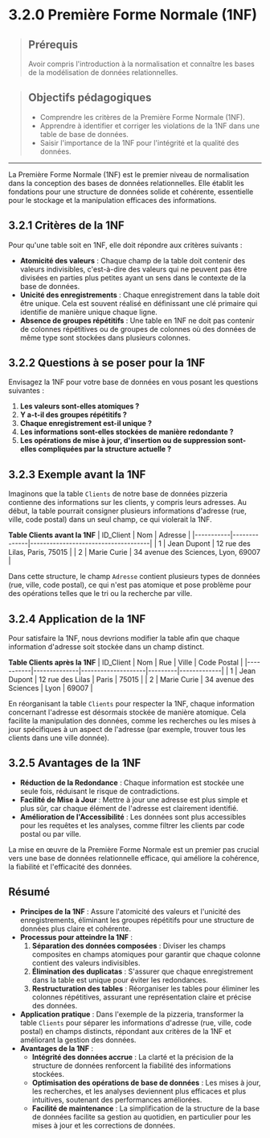 # 3.2.0 Première Forme Normale (1NF)

<blockquote>
    <h2>Prérequis</h2>
    <p>Avoir compris l'introduction à la normalisation et connaître les bases de la modélisation de données relationnelles.</p>
</blockquote>

<blockquote>
    <h2>Objectifs pédagogiques</h2>
    <ul>
        <li>Comprendre les critères de la Première Forme Normale (1NF).</li>
        <li>Apprendre à identifier et corriger les violations de la 1NF dans une table de base de données.</li>
        <li>Saisir l'importance de la 1NF pour l'intégrité et la qualité des données.</li>
    </ul>
</blockquote>

---

La Première Forme Normale (1NF) est le premier niveau de normalisation dans la conception des bases de données relationnelles. Elle établit les fondations pour une structure de données solide et cohérente, essentielle pour le stockage et la manipulation efficaces des informations.

## 3.2.1 Critères de la 1NF

Pour qu'une table soit en 1NF, elle doit répondre aux critères suivants :

- **Atomicité des valeurs** : Chaque champ de la table doit contenir des valeurs indivisibles, c'est-à-dire des valeurs qui ne peuvent pas être divisées en parties plus petites ayant un sens dans le contexte de la base de données.
- **Unicité des enregistrements** : Chaque enregistrement dans la table doit être unique. Cela est souvent réalisé en définissant une clé primaire qui identifie de manière unique chaque ligne.
- **Absence de groupes répétitifs** : Une table en 1NF ne doit pas contenir de colonnes répétitives ou de groupes de colonnes où des données de même type sont stockées dans plusieurs colonnes.


## 3.2.2 Questions à se poser pour la 1NF

Envisagez la 1NF pour votre base de données en vous posant les questions suivantes :

1. **Les valeurs sont-elles atomiques ?**
2. **Y a-t-il des groupes répétitifs ?**
3. **Chaque enregistrement est-il unique ?**
4. **Les informations sont-elles stockées de manière redondante ?**
5. **Les opérations de mise à jour, d'insertion ou de suppression sont-elles compliquées par la structure actuelle ?**

## 3.2.3 Exemple avant la 1NF

Imaginons que la table `Clients` de notre base de données pizzeria contienne des informations sur les clients, y compris leurs adresses. Au début, la table pourrait consigner plusieurs informations d'adresse (rue, ville, code postal) dans un seul champ, ce qui violerait la 1NF.

**Table Clients avant la 1NF**
| ID_Client | Nom          | Adresse                             |
|-----------|--------------|-------------------------------------|
| 1         | Jean Dupont  | 12 rue des Lilas, Paris, 75015      |
| 2         | Marie Curie  | 34 avenue des Sciences, Lyon, 69007 |

Dans cette structure, le champ `Adresse` contient plusieurs types de données (rue, ville, code postal), ce qui n'est pas atomique et pose problème pour des opérations telles que le tri ou la recherche par ville.

## 3.2.4 Application de la 1NF

Pour satisfaire la 1NF, nous devrions modifier la table afin que chaque information d'adresse soit stockée dans un champ distinct.

**Table Clients après la 1NF**
| ID_Client | Nom          | Rue                | Ville   | Code Postal |
|-----------|--------------|--------------------|---------|-------------|
| 1         | Jean Dupont  | 12 rue des Lilas   | Paris   | 75015       |
| 2         | Marie Curie  | 34 avenue des Sciences | Lyon  | 69007       |

En réorganisant la table `Clients` pour respecter la 1NF, chaque information concernant l'adresse est désormais stockée de manière atomique. Cela facilite la manipulation des données, comme les recherches ou les mises à jour spécifiques à un aspect de l'adresse (par exemple, trouver tous les clients dans une ville donnée).

## 3.2.5 Avantages de la 1NF
- **Réduction de la Redondance** : Chaque information est stockée une seule fois, réduisant le risque de contradictions.
- **Facilité de Mise à Jour** : Mettre à jour une adresse est plus simple et plus sûr, car chaque élément de l'adresse est clairement identifié.
- **Amélioration de l'Accessibilité** : Les données sont plus accessibles pour les requêtes et les analyses, comme filtrer les clients par code postal ou par ville.

La mise en œuvre de la Première Forme Normale est un premier pas crucial vers une base de données relationnelle efficace, qui améliore la cohérence, la fiabilité et l'efficacité des données.

## Résumé

- **Principes de la 1NF** : Assure l'atomicité des valeurs et l'unicité des enregistrements, éliminant les groupes répétitifs pour une structure de données plus claire et cohérente.
- **Processus pour atteindre la 1NF** :
  1. **Séparation des données composées** : Diviser les champs composites en champs atomiques pour garantir que chaque colonne contient des valeurs indivisibles.
  2. **Élimination des duplicatas** : S'assurer que chaque enregistrement dans la table est unique pour éviter les redondances.
  3. **Restructuration des tables** : Réorganiser les tables pour éliminer les colonnes répétitives, assurant une représentation claire et précise des données.
- **Application pratique** : Dans l'exemple de la pizzeria, transformer la table `Clients` pour séparer les informations d'adresse (rue, ville, code postal) en champs distincts, répondant aux critères de la 1NF et améliorant la gestion des données.
- **Avantages de la 1NF** :
  - **Intégrité des données accrue** : La clarté et la précision de la structure de données renforcent la fiabilité des informations stockées.
  - **Optimisation des opérations de base de données** : Les mises à jour, les recherches, et les analyses deviennent plus efficaces et plus intuitives, soutenant des performances améliorées.
  - **Facilité de maintenance** : La simplification de la structure de la base de données facilite sa gestion au quotidien, en particulier pour les mises à jour et les corrections de données.

